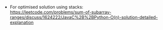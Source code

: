 - For optimised solution using stacks: <br>
https://leetcode.com/problems/sum-of-subarray-ranges/discuss/1624222/JavaC%2B%2BPython-O(n)-solution-detailed-explanation